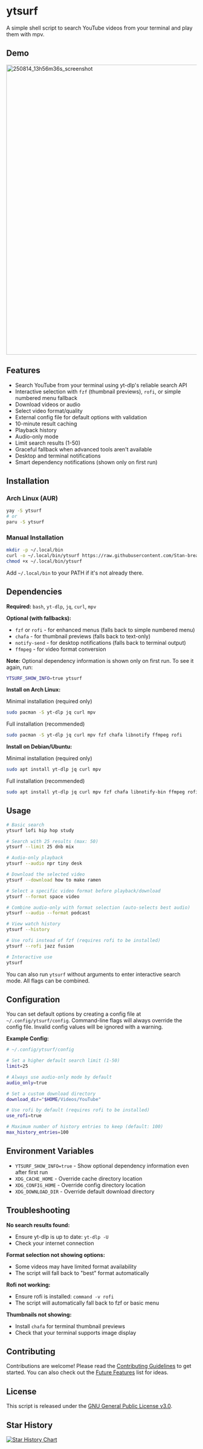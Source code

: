 # ytsurf

A simple shell script to search YouTube videos from your terminal and play them with mpv.

## Demo

<img width="1366" height="768" alt="250814_13h56m36s_screenshot" src="https://github.com/user-attachments/assets/0771f53b-ad16-41a2-9938-9aaaf0eaa1ae" />

## Features

- Search YouTube from your terminal using yt-dlp's reliable search API
- Interactive selection with `fzf` (thumbnail previews), `rofi`, or simple numbered menu fallback
- Download videos or audio
- Select video format/quality
- External config file for default options with validation
- 10-minute result caching
- Playback history
- Audio-only mode
- Limit search results (1-50)
- Graceful fallback when advanced tools aren't available
- Desktop and terminal notifications
- Smart dependency notifications (shown only on first run)

## Installation

### Arch Linux (AUR)

```bash
yay -S ytsurf
# or
paru -S ytsurf
```

### Manual Installation

```bash
mkdir -p ~/.local/bin
curl -o ~/.local/bin/ytsurf https://raw.githubusercontent.com/Stan-breaks/ytsurf/main/ytsurf.sh
chmod +x ~/.local/bin/ytsurf
```

Add `~/.local/bin` to your PATH if it's not already there.

## Dependencies

**Required:** `bash`, `yt-dlp`, `jq`, `curl`, `mpv`

**Optional (with fallbacks):**

- `fzf` or `rofi` - for enhanced menus (falls back to simple numbered menu)
- `chafa` - for thumbnail previews (falls back to text-only)
- `notify-send` - for desktop notifications (falls back to terminal output)
- `ffmpeg` - for video format conversion

**Note:** Optional dependency information is shown only on first run. To see it again, run:

```bash
YTSURF_SHOW_INFO=true ytsurf
```

**Install on Arch Linux:**

Minimal installation (required only)

```bash
sudo pacman -S yt-dlp jq curl mpv
```

Full installation (recommended)

```bash
sudo pacman -S yt-dlp jq curl mpv fzf chafa libnotify ffmpeg rofi
```

**Install on Debian/Ubuntu:**

Minimal installation (required only)

```bash
sudo apt install yt-dlp jq curl mpv
```

Full installation (recommended)

```bash
sudo apt install yt-dlp jq curl mpv fzf chafa libnotify-bin ffmpeg rofi
```

## Usage

```bash
# Basic search
ytsurf lofi hip hop study

# Search with 25 results (max: 50)
ytsurf --limit 25 dnb mix

# Audio-only playback
ytsurf --audio npr tiny desk

# Download the selected video
ytsurf --download how to make ramen

# Select a specific video format before playback/download
ytsurf --format space video

# Combine audio-only with format selection (auto-selects best audio)
ytsurf --audio --format podcast

# View watch history
ytsurf --history

# Use rofi instead of fzf (requires rofi to be installed)
ytsurf --rofi jazz fusion

# Interactive use
ytsurf
```

You can also run `ytsurf` without arguments to enter interactive search mode. All flags can be combined.

## Configuration

You can set default options by creating a config file at `~/.config/ytsurf/config`. Command-line flags will always override the config file. Invalid config values will be ignored with a warning.

**Example Config:**

```bash
# ~/.config/ytsurf/config

# Set a higher default search limit (1-50)
limit=25

# Always use audio-only mode by default
audio_only=true

# Set a custom download directory
download_dir="$HOME/Videos/YouTube"

# Use rofi by default (requires rofi to be installed)
use_rofi=true

# Maximum number of history entries to keep (default: 100)
max_history_entries=100
```

## Environment Variables

- `YTSURF_SHOW_INFO=true` - Show optional dependency information even after first run
- `XDG_CACHE_HOME` - Override cache directory location
- `XDG_CONFIG_HOME` - Override config directory location
- `XDG_DOWNLOAD_DIR` - Override default download directory

## Troubleshooting

**No search results found:**

- Ensure yt-dlp is up to date: `yt-dlp -U`
- Check your internet connection

**Format selection not showing options:**

- Some videos may have limited format availability
- The script will fall back to "best" format automatically

**Rofi not working:**

- Ensure rofi is installed: `command -v rofi`
- The script will automatically fall back to fzf or basic menu

**Thumbnails not showing:**

- Install `chafa` for terminal thumbnail previews
- Check that your terminal supports image display

## Contributing

Contributions are welcome! Please read the [Contributing Guidelines](CONTRIBUTING.md) to get started. You can also check out the [Future Features](FUTURE_FEATURES.md) list for ideas.

## License

This script is released under the [GNU General Public License v3.0](LICENSE).

## Star History

<a href="https://www.star-history.com/#Stan-breaks/ytsurf&Date">
 <picture>
   <source media="(prefers-color-scheme: dark)" srcset="https://api.star-history.com/svg?repos=Stan-breaks/ytsurf&type=Date&theme=dark" />
   <source media="(prefers-color-scheme: light)" srcset="https://api.star-history.com/svg?repos=Stan-breaks/ytsurf&type=Date" />
   <img alt="Star History Chart" src="https://api.star-history.com/svg?repos=Stan-breaks/ytsurf&type=Date" />
 </picture>
</a>
